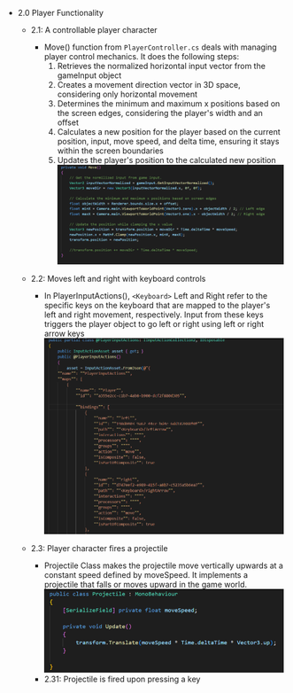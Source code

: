 * 2.0 Player Functionality
  * 2.1: A controllable player character
    * Move() function from `PlayerController.cs` deals with managing player control mechanics. It does the following steps:
       1. Retrieves the normalized horizontal input vector from the gameInput object
       2. Creates a movement direction vector in 3D space, considering only horizontal movement
       3. Determines the minimum and maximum x positions based on the screen edges, considering the player's width and an offset
       4. Calculates a new position for the player based on the current position, input, move speed, and delta time, ensuring it stays within the screen boundaries
       5.  Updates the player's position to the calculated new position
       ![Move()](./MVP-media/2.1.png)

  * 2.2: Moves left and right with keyboard controls
    * In PlayerInputActions(), `<Keyboard>` Left and Right refer to the specific keys on the keyboard that are mapped to the player's left and right movement, respectively. Input from these keys triggers the player object to go left or right using left or right arrow keys
      ![LeftAndRight](./MVP-media/2.2.png)

  * 2.3: Player character fires a projectile
    * Projectile Class makes the projectile move vertically upwards at a constant speed defined by moveSpeed. It implements a projectile that falls or moves upward in the game world.
      ![Projectile](./MVP-media/2.3.png)
     * 2.31: Projectile is fired upon pressing a key

   


